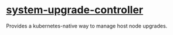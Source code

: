 # [system-upgrade-controller](https://github.com/rancher/system-upgrade-controller)

Provides a kubernetes-native way to manage host node upgrades.
